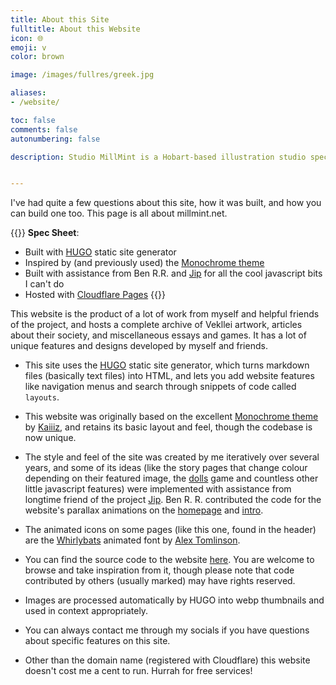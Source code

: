 ```yaml
---
title: About this Site
fulltitle: About this Website
icon: 🌐
emoji: v
color: brown

image: /images/fullres/greek.jpg

aliases:
- /website/

toc: false
comments: false
autonumbering: false

description: Studio MillMint is a Hobart-based illustration studio specialising in utopian fiction.


---
```


I've had quite a few questions about this site, how it was built, and how you can build one too. This page is all about millmint.net.

{{<note>}}
**Spec Sheet**:

* Built with [HUGO](/https://gohugo.io/) static site generator
* Inspired by (and previously used) the [Monochrome theme](https://github.com/kaiiiz/hugo-theme-monochrome)
* Built with assistance from Ben R.R. and [Jip](https://jipfr.nl) for all the cool javascript bits I can't do
* Hosted with [Cloudflare Pages](https://pages.cloudflare.com)
{{</note>}}

This website is the product of a lot of work from myself and helpful friends of the project, and hosts a complete archive of Vekllei artwork, articles about their society, and miscellaneous essays and games. It has a lot of unique features and designs developed by myself and friends.

* This site uses the [HUGO](/https://gohugo.io/) static site generator, which turns markdown files (basically text files) into HTML, and lets you add website features like navigation menus and search through snippets of code called ```layouts```.

* This website was originally based on the excellent [Monochrome theme](https://github.com/kaiiiz/hugo-theme-monochrome) by [Kaiiiz](https://github.com/kaiiiz), and retains its basic layout and feel, though the codebase is now unique.

* The style and feel of the site was created by me iteratively over several years, and some of its ideas (like the story pages that change colour depending on their featured image, the [dolls](/dolls/) game and countless other little javascript features) were implemented with assistance from longtime friend of the project [Jip](https://jipfr.nl). Ben R. R. contributed the code for the website's parallax animations on the [homepage](/) and [intro](/intro/).

* The animated icons on some pages (like this one, found in the header) are the [Whirlybats](https://whirlybirdie.com) animated font by [Alex Tomlinson](https://alextomlinson.com).

* You can find the source code to the website [here](https://github.com/melonkony/millmint). You are welcome to browse and take inspiration from it, though please note that code contributed by others (usually marked) may have rights reserved.

* Images are processed automatically by HUGO into webp thumbnails and used in context appropriately.

* You can always contact me through my socials if you have questions about specific features on this site.

* Other than the domain name (registered with Cloudflare) this website doesn't cost me a cent to run. Hurrah for free services!



